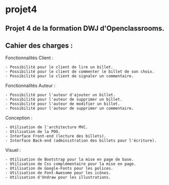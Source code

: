 # projet4
Projet 4 de la formation DWJ d'Openclassrooms.
----------------------------------------------
Cahier des charges :
----------------------------------------------

Fonctionnalités Client :

    - Possibilité pour le client de lire un billet.
    - Possibilité pour le client de commenter le billet de son choix.          
    - Possibilité pour le client de signaler un commentaire.       

Fonctionnalités Auteur :

    - Possibilité pour l'auteur d'ajouter un billet.
    - Possibilité pour l'auteur de supprimer un billet.
    - Possibilité pour l'auteur de modifier un billet.
    - Possibilité pour l'auteur de supprimer un commentaire.

Conception :

    - Utilisation de l'architecture MVC.
    - Utilisation de la POO.
    - Interface Front-end (lecture des billets).
    - Interface Back-end (administration des billets pour l'écriture).   

Visuel :

    - Utilisation de Bootstrap pour la mise en page de base.
    - Utilisation de Css complémentaire pour la mise en page.
    - Utilisation de Google-Fonts pour les polices.
    - Utilisation de Font-Awesome pour les icônes.
    - Utilisation d'Undraw pour les illustrations. 

